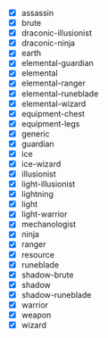 - [x] assassin
- [x] brute
- [x] draconic-illusionist
- [x] draconic-ninja
- [x] earth
- [x] elemental-guardian
- [x] elemental
- [x] elemental-ranger
- [x] elemental-runeblade
- [x] elemental-wizard
- [x] equipment-chest
- [x] equipment-legs
- [x] generic
- [x] guardian
- [x] ice
- [x] ice-wizard
- [x] illusionist
- [x] light-illusionist
- [x] lightning
- [x] light
- [x] light-warrior
- [x] mechanologist
- [x] ninja
- [x] ranger
- [x] resource
- [x] runeblade
- [x] shadow-brute
- [x] shadow
- [x] shadow-runeblade
- [x] warrior
- [x] weapon
- [x] wizard
